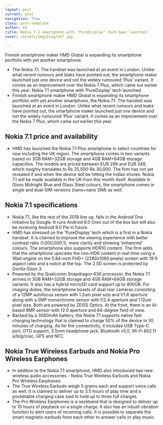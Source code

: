 ```yaml
---
layout: post
current: post
navigation: True
class: post-template
author: kd
title: Nokia 7.1 smartphone with ‘PureDisplay’ Tech Spec launched.
cover: /assets/img/blog/nk7.jpg

---
```


Finnish smartphone maker HMD Global is expanding its smartphone portfolio with yet another smartphone.

* The Nokia 7.1. The handset was launched at an event in London. Unlike what recent rumours and leaks have pointed out, the smartphone maker launched just one device and not the widely rumoured ‘Plus’ variant. It comes as an improvement over the Nokia 7 Plus, which came out earlier this year.
Nokia 7.1 smartphone with ‘PureDisplay’ tech launched
* Finnish smartphone maker HMD Global is expanding its smartphone portfolio with yet another smartphone, the Nokia 7.1. The handset was launched at an event in London. Unlike what recent rumours and leaks have pointed out, the smartphone maker launched just one device and not the widely rumoured ‘Plus’ variant. It comes as an improvement over the Nokia 7 Plus, which came out earlier this year.
## Nokia 7.1 price and availability
* HMD has launched the Nokia 7.1 Plus smartphone in select countries for now including the UK region. The smartphone comes in two variants based on 3GB RAM+32GB storage and 4GB RAM+64GB storage capacities. The models are priced between EUR 299 and EUR 349, which roughly translates to Rs 25,500-Rs 30,000. The firm has not yet revealed if and when the device will be hitting the Indian shores. Nokia 7.1 will be made available in the UK from this month itself. Available in Gloss Midnight Blue and Glass Steel colours, the smartphone comes in single and dual-SIM versions (nano+nano SIM) as well.
## Nokia 7.1 specifications
* Nokia 7.1, like the rest of the 2018 line up, falls in the Android One initiative by Google. It runs Android 8.0 Oreo out of the box but will also be receiving Android 9.0 Pie in future.
* HMD has stressed on the 'PureDisplay' tech which is a first in a Nokia handset. It is claimed to improve the viewing experience with better contrast ratio (1,000,000:1), more clarity and showing ‘enhanced’ colours. The smartphone also supports HDR10 content. The firm adds that the smartphone upscales the non-HDR content in real time using a 16bit engine on the 5.84-inch FHD+ (2280x1080 pixels) screen with 19:9 aspect ratio and a notch at the top. The 2.5D screen is protected by Gorilla Glass 3.
* Powered by the Qualcomm Snapdragon 636 processor, the Nokia 7.1 arrives in 3GB RAM+32GB storage and 4GB RAM+64GB storage variants. It also has a hybrid microSD card support up to 400GB.
For imaging duties, the smartphone boasts of dual rear cameras consisting of a 12MP autofocus sensor with 1.2um pixel size and f/1.8 aperture along with a 5MP monochrome sensor with f/2.4 aperture and 1.12um pixel size. Both are powered by ZEISS Optics. At the front, there is an AI-based 8MP sensor with f2.0 aperture and 84-degree field of view.
* Backed by a 3060mAh battery, the Nokia 7.1 supports native fast charging technology that is claimed to charge 50% of the device in 30 minutes of charging. As for the connectivity, it includes USB Type-C port, OTG support, 3.5mm headphone jack, Bluetooth v5.0, Wi-Fi 802.11 a/b/g/n/ac, GPS and NFC.
## Nokia True Wireless Earbuds and Nokia Pro Wireless Earphones
* In addition to the Nokia 7.1 smartphone, HMD also introduced two new wireless audio accessories - Nokia True Wireless Earbuds and Nokia Pro Wireless Earphones.
* The True Wireless Earbuds weigh 5 grams each and support voice calls as well. It is claimed to deliver up to 3.5 hours of play time and a pocketable charging case said to hold up to three full charges.
* The Pro Wireless Earphones is a neckband that is designed to deliver up to 10 hours of playback on a single charge. It also has an inbuilt vibration function to alert users of incoming calls. It is possible to separate the smart magnetic earbuds from each other to answer calls or play music.
